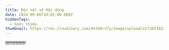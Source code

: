 ```yaml
---
title: Đôi nét về Hội dòng
date: 2024-09-06T10:02:00.000Z
hiddenTags:
  - Giới thiệu
thumbnail: https://res.cloudinary.com/dxtb6rv7y/image/upload/v1726538327/Viet-thu-700_i1jp17.jpg
---
```

ffffffffffffff
